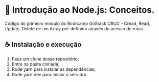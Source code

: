 # 🚀 Introdução ao Node.js: Conceitos.

Código do primeiro módulo do Bootcamp GoStack
CRUD - Cread, Read, Update, Delete de um Array pré-definido através do acesso de rotas

## ☕ Instalação e execução

1. Faça um clone desse repositório;
1. Entre na pasta clonada;
1. Rode yarn para instalar as dependências;
1. Rode yarn dev para iniciar o servidor.
